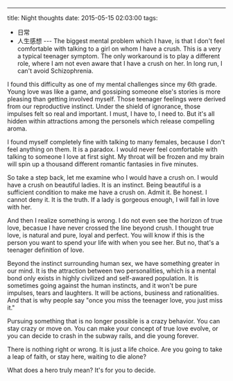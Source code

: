 
---
title: Night thoughts
date: 2015-05-15 02:03:00
tags:
  - 日常
  - 人生感想
---​
The biggest mental problem which I have, is that I don't feel comfortable with talking to a girl on whom I have a crush. This is a very a typical teenager symptom. The only workaround is to play a different role, where I am not even aware that I have a crush on her. In long run, I can't avoid Schizophrenia.
<!--more-->
I found this difficulty as one of my mental challenges since my 6th grade. Young love was like a game, and gossiping someone else's stories is more pleasing than getting involved myself. Those teenager feelings were derived from our reproductive instinct. Under the shield of ignorance, those impulses felt so real and important. I must, I have to, I need to. But it's all hidden within attractions among the personels which release compelling aroma.

I found myself completely fine with talking to many females, because I don't feel anything on them. It is a paradox. I would never feel comfortable with talking to someone I love at first sight. My throat will be frozen and my brain will spin up a thousand different romantic fantasies in five minutes.

So take a step back, let me examine who I would have a crush on. I would have a crush on beautiful ladies. It is an instinct. Being beautiful is a sufficient condition to make me have a crush on. Admit it. Be honest. I cannot deny it. It is the truth. If a lady is gorgeous enough, I will fall in love with her.

And then I realize something is wrong. I do not even see the horizon of true love, becasue I have never crossed the line beyond crush. I thought true love, is natural and pure, loyal and perfect. You will know if this is the person you want to spend your life with when you see her. But no, that's a teenager definition of love.

Beyond the instinct surrounding human sex, we have something greater in our mind. It is the attraction between two personalities, which is a mental bond only exists in highly civilized and self-awared population. It is sometimes going against the human instincts, and it won't be pure impulses, tears and laughters. It will be actions, business and rationalities. And that is why people say "once you miss the teenager love, you just miss it."

Pursuing something that is no longer possible is a crazy behavior. You can stay crazy or move on. You can make your concept of true love evolve, or you can decide to crash in the subway rails, and die young forever.

There is nothing right or wrong. It is just a life choice. Are you going to take a leap of faith, or stay here, waiting to die alone?

What does a hero truly mean? It's for you to decide.
